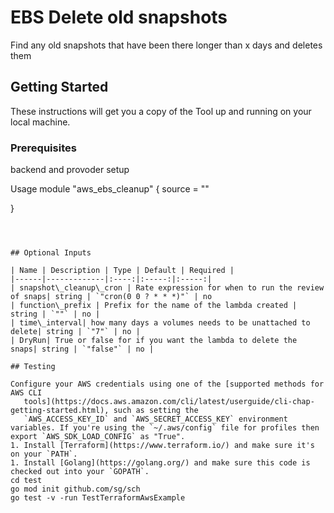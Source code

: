 # EBS Delete old snapshots
Find any old snapshots that have been there longer than x days and deletes them

## Getting Started

These instructions will get you a copy of the Tool up and running on your local machine.

### Prerequisites
backend and provoder setup

Usage 
module "aws_ebs_cleanup" {
  source                  = ""

}
```



## Optional Inputs

| Name | Description | Type | Default | Required |
|------|-------------|:----:|:-----:|:-----:|
| snapshot\_cleanup\_cron | Rate expression for when to run the review of snaps| string | `"cron(0 0 ? * * *)"` | no 
| function\_prefix | Prefix for the name of the lambda created | string | `""` | no |
| time\_interval| how many days a volumes needs to be unattached to delete| string | `"7"` | no |
| DryRun| True or false for if you want the lambda to delete the snaps| string | `"false"` | no |

## Testing 

Configure your AWS credentials using one of the [supported methods for AWS CLI
   tools](https://docs.aws.amazon.com/cli/latest/userguide/cli-chap-getting-started.html), such as setting the
   `AWS_ACCESS_KEY_ID` and `AWS_SECRET_ACCESS_KEY` environment variables. If you're using the `~/.aws/config` file for profiles then export `AWS_SDK_LOAD_CONFIG` as "True".
1. Install [Terraform](https://www.terraform.io/) and make sure it's on your `PATH`.
1. Install [Golang](https://golang.org/) and make sure this code is checked out into your `GOPATH`.
cd test
go mod init github.com/sg/sch
go test -v -run TestTerraformAwsExample